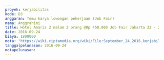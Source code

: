 ```yaml
---
proyek: kerjabilitas
kode: D3
anggaran: Temu karya lowongan pekerjaan (Job Fair)
nama: Anggrahini
title: Hotel Amaris 2 malam 2 orang @Rp 450.000 Job Fair Jakarta 22 - 24 September 2016
date: 2016-09-24
biaya: 1800000
nota: "https://wiki.ciptamedia.org/wiki/File:September_24_2016_kerjabilitas_D3_hotel_jobfair_jakarta_inok.jpg"
tanggalpelunasan: 2016-09-24
notapelunasan:
---
```

